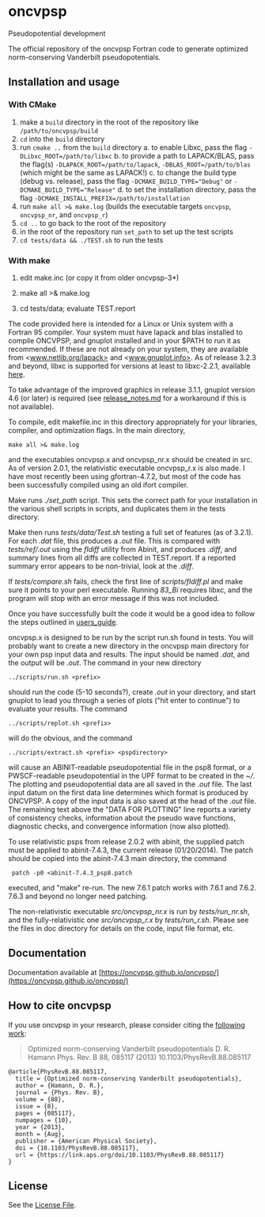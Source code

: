 # oncvpsp

Pseudopotential development

The official repository of the oncvpsp Fortran code to generate
optimized norm-conserving Vanderbilt pseudopotentials.

## Installation and usage

### With CMake

1. make a `build` directory in the root of the repository like `/path/to/oncvpsp/build`
2. `cd` into the `build` directory
3. run `cmake ..` from the `build` directory
  a. to enable Libxc, pass the flag `-DLibxc_ROOT=/path/to/libxc`
  b. to provide a path to LAPACK/BLAS, pass the flag(s) `-DLAPACK_ROOT=/path/to/lapack`, `-DBLAS_ROOT=/path/to/blas` (which might be the same as LAPACK!)
  c. to change the build type (debug vs. release), pass the flag `-DCMAKE_BUILD_TYPE="Debug"` or `-DCMAKE_BUILD_TYPE="Release"`
  d. to set the installation directory, pass the flag `-DCMAKE_INSTALL_PREFIX=/path/to/installation`
4. run `make all >& make.log` (builds the executable targets `oncvpsp`, `oncvpsp_nr`, and `oncvpsp_r`)
5. `cd ..` to go back to the root of the repository
6. in the root of the repository run `set_path` to set up the test scripts
7. `cd tests/data && ./TEST.sh` to run the tests

### With make

1. edit make.inc (or copy it from older oncvpsp-3*)

2. make all >& make.log

3. cd tests/data; evaluate TEST.report

The code provided here is intended for a Linux or Unix system with a Fortran 95 compiler.
Your system must have lapack and blas installed to compile ONCVPSP, and
gnuplot installed and in your $PATH to run it as recommended.  If these are
not already on your system, they are available from <www.netlib.org/lapack>
and <www.gnuplot.info>. As of release 3.2.3 and beyond, libxc is supported
for versions at least to libxc-2.2.1, available
[here](http://www.tddft.org/programs/octopus/wiki/index.php/Libxc).

To take advantage of the improved graphics in release 3.1.1, gnuplot
version 4.6 (or later) is required (see [release_notes.md](doc/release_notes.md)
for a workaround if this is not available).

To compile, edit makefile.inc in this directory appropriately for your
libraries, compiler, and optimization flags. In the main directory,

    make all >& make.log

and the executables oncvpsp.x and oncvpsp_nr.x should be created in src.
As of version 2.0.1, the relativistic executable oncvpsp_r.x is also made.
I have most recently been using gfortran-4.7.2, but most of the code has
been successfully compiled using an old ifort compiler.

Make runs *./set_path* script. This sets the correct path for your installation
in the various shell scripts in scripts, and duplicates them in the tests directory.

Make then runs *tests/data/Test.sh* testing a full set of features (as of
3.2.1). For each *<prefix>.dat* file, this produces a *<prefix>.out* file.
This is compared with *tests/ref/<prefix>.out* using the *fldiff* utility from
Abinit, and produces *<prefix>.diff*, and summary lines from all  diffs
are collected in TEST.report.  If a reported summary error appears to be
non-trivial, look at the *<prefix>.diff*.

If *tests/compare.sh* fails, check the first line of *scripts/fldiff.pl*
and make sure it points to your perl executable. Running *83_Bi* requires
libxc, and the program will stop with an error message if this was not included.

Once you have successfully built the code it would be a good idea to
follow the steps outlined in [users_guide](doc/users_guide.md).

oncvpsp.x is designed to be run by the script run.sh found in tests.
You will probably want to create a new directory in the oncvpsp main
directory for your own psp input data and results.  The input should be
named *<prefix>.dat*, and the output will be *<prefix>.out*. The command
in your new directory

    ../scripts/run.sh <prefix>

should run the code (5-10 seconds?), create *<prefix>.out* in your directory,
and start gnuplot to lead you through a series of plots ("hit enter to
continue") to evaluate your results.
The command

    ../scripts/replot.sh <prefix>

will do the obvious, and the command

    ../scripts/extract.sh <prefix> <pspdirectory>

will cause an ABINIT-readable pseudopotential file in the psp8 format, or a
PWSCF-readable pseudopotential in the UPF format to be created in the
*~/<pspdirectory>*.  The plotting and pseudopotential data are all saved in the
*<prefix>.out* file.  The last input datum on the first data line determines
which format is produced by ONCVPSP.  A copy of the input data is also
saved at the head of the *<prefix>.out* file.  The remaining text above the
"DATA FOR PLOTTING" line reports a variety of consistency checks, information
about the pseudo wave functions, diagnostic checks, and convergence
information (now also plotted).

To use relativistic psps from release 2.0.2 with abinit, the supplied patch
must be applied to abinit-7.4.3, the current release (01/20/2014).  The
patch should be copied into the abinit-7.4.3 main directory, the command

     patch -p0 <abinit-7.4.3_psp8.patch

executed, and "make" re-run.  The new 7.6.1 patch works with 7.6.1 and 7.6.2.
7.6.3 and beyond no longer need patching.

The non-relativistic executable *src/oncvpsp_nr.x* is run by *tests/run_nr.sh*,
and the fully-relativistic one *src/oncvpsp_r.x* by *tests/run_r.sh*.
Please see the files in doc directory for details on the code, input file format, etc.

## Documentation

Documentation available at [https://oncvpsp.github.io/oncvpsp/](https://oncvpsp.github.io/oncvpsp/)

## How to cite oncvpsp

If you use oncvpsp in your research, please consider citing the
[following work](https://journals.aps.org/prb/abstract/10.1103/PhysRevB.88.085117):

> Optimized norm-conserving Vanderbilt pseudopotentials
    D. R. Hamann
    Phys. Rev. B 88, 085117 (2013)
    10.1103/PhysRevB.88.085117

```
@article{PhysRevB.88.085117,
  title = {Optimized norm-conserving Vanderbilt pseudopotentials},
  author = {Hamann, D. R.},
  journal = {Phys. Rev. B},
  volume = {88},
  issue = {8},
  pages = {085117},
  numpages = {10},
  year = {2013},
  month = {Aug},
  publisher = {American Physical Society},
  doi = {10.1103/PhysRevB.88.085117},
  url = {https://link.aps.org/doi/10.1103/PhysRevB.88.085117}
}
```

## License

See the [License File](./COPYING).
